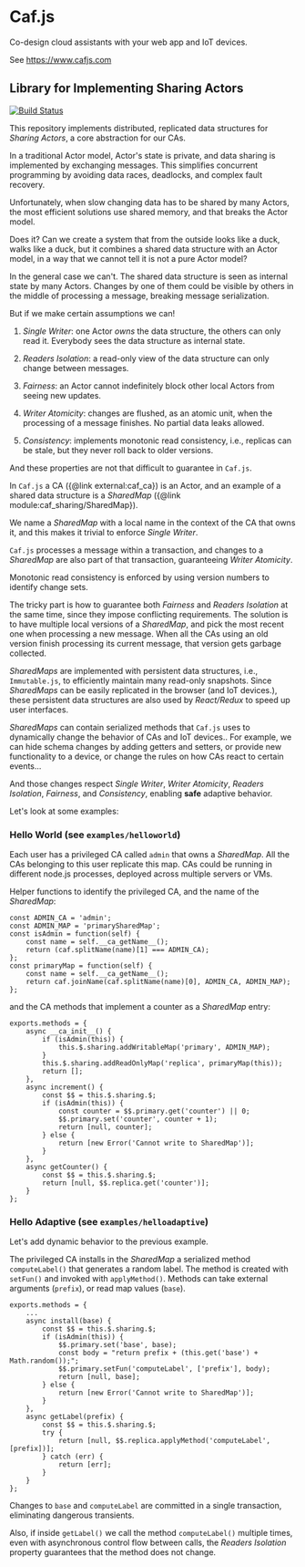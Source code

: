 # Caf.js

Co-design cloud assistants with your web app and IoT devices.

See https://www.cafjs.com

## Library for Implementing Sharing Actors

[![Build Status](https://github.com/cafjs/caf_sharing/actions/workflows/push.yml/badge.svg)](https://github.com/cafjs/caf_sharing/actions/workflows/push.yml)



This repository implements distributed, replicated data structures for *Sharing Actors*, a core abstraction for our CAs.

In a traditional Actor model, Actor's state is private, and data sharing is implemented by exchanging messages. This simplifies concurrent programming by avoiding data races, deadlocks, and complex fault recovery.

Unfortunately, when slow changing data has to be shared by many Actors, the most efficient solutions use shared memory, and that breaks the Actor model.

Does it? Can we create a system that from the outside looks like a duck, walks like a duck, but it combines a shared data structure with an Actor model, in a way that we cannot tell it is not a pure Actor model?

In the general case we can't. The shared data structure is seen as internal state by many Actors. Changes by one of them could be visible by others in the middle of processing a message, breaking message serialization.

But if we make certain assumptions we can!

1. *Single Writer*: one Actor *owns* the data structure, the others can only read it. Everybody sees the data structure as internal state.

2. *Readers Isolation*: a read-only view of the data structure can only change between messages.

3. *Fairness*: an Actor cannot indefinitely block other local Actors from seeing new updates.

4. *Writer Atomicity*: changes are flushed, as an atomic unit, when the processing of a message finishes. No partial data leaks allowed.

5. *Consistency*: implements monotonic read consistency, i.e., replicas can be stale, but they never roll back to older versions.

And these properties are not that difficult to guarantee in `Caf.js`.

In `Caf.js` a CA ({@link external:caf_ca}) is an Actor, and an example of a shared data structure is a *SharedMap* ({@link module:caf_sharing/SharedMap}).

We name a *SharedMap*  with a local name in the context of the CA that owns it, and this makes it trivial to enforce *Single Writer*.

`Caf.js` processes a message within a transaction, and changes to a *SharedMap* are also part of that transaction, guaranteeing *Writer Atomicity*.

Monotonic read consistency is enforced by using version numbers to identify change sets.

The tricky part is how to guarantee both *Fairness* and *Readers Isolation* at the same time, since they impose conflicting requirements. The solution is to have multiple local versions of a *SharedMap*, and pick the most recent one when processing a new message.  When all the CAs using an old version finish processing its current message, that version gets garbage collected.

*SharedMaps* are implemented with persistent data structures, i.e., `Immutable.js`, to efficiently maintain many read-only snapshots. Since *SharedMaps* can be easily replicated in the browser (and IoT devices.), these persistent data structures are also used by *React/Redux* to speed up user interfaces.

*SharedMaps* can contain serialized methods that `Caf.js` uses to dynamically change the behavior of CAs and IoT devices.. For example, we can hide schema changes by adding getters and setters, or provide new functionality to a device, or change the rules on how CAs react to certain events...

And those changes respect  *Single Writer*, *Writer Atomicity*,  *Readers Isolation*, *Fairness*, and *Consistency*, enabling **safe** adaptive behavior.

Let's look at some examples:

### Hello World (see `examples/helloworld`)

Each user has a privileged CA called `admin` that owns a *SharedMap*. All the CAs belonging to this user replicate this map. CAs could be running in different node.js processes, deployed across multiple servers or VMs.

Helper functions to identify the privileged CA, and the name of the *SharedMap*:

```
const ADMIN_CA = 'admin';
const ADMIN_MAP = 'primarySharedMap';
const isAdmin = function(self) {
    const name = self.__ca_getName__();
    return (caf.splitName(name)[1] === ADMIN_CA);
};
const primaryMap = function(self) {
    const name = self.__ca_getName__();
    return caf.joinName(caf.splitName(name)[0], ADMIN_CA, ADMIN_MAP);
};
```

and the CA methods that implement a counter as a *SharedMap* entry:

```
exports.methods = {
    async __ca_init__() {
        if (isAdmin(this)) {
            this.$.sharing.addWritableMap('primary', ADMIN_MAP);
        }
        this.$.sharing.addReadOnlyMap('replica', primaryMap(this));
        return [];
    },
    async increment() {
        const $$ = this.$.sharing.$;
        if (isAdmin(this)) {
            const counter = $$.primary.get('counter') || 0;
            $$.primary.set('counter', counter + 1);
            return [null, counter];
        } else {
            return [new Error('Cannot write to SharedMap')];
        }
    },
    async getCounter() {
        const $$ = this.$.sharing.$;
        return [null, $$.replica.get('counter')];
    }
};
```

### Hello Adaptive (see `examples/helloadaptive`)

Let's add dynamic behavior to the previous example.

The privileged CA installs in the *SharedMap* a serialized method `computeLabel()` that generates a random label. The method is created with `setFun()` and invoked with `applyMethod()`. Methods can take external arguments (`prefix`), or read map values (`base`).

```
exports.methods = {
    ...
    async install(base) {
        const $$ = this.$.sharing.$;
        if (isAdmin(this)) {
            $$.primary.set('base', base);
            const body = "return prefix + (this.get('base') + Math.random());";
            $$.primary.setFun('computeLabel', ['prefix'], body);
            return [null, base];
        } else {
            return [new Error('Cannot write to SharedMap')];
        }
    },
    async getLabel(prefix) {
        const $$ = this.$.sharing.$;
        try {
            return [null, $$.replica.applyMethod('computeLabel', [prefix])];
        } catch (err) {
            return [err];
        }
    }
};
```

Changes to `base` and `computeLabel` are committed in a single transaction, eliminating dangerous transients.

Also, if inside `getLabel()` we call the method `computeLabel()` multiple times, even with asynchronous control flow between calls, the  *Readers Isolation* property guarantees that the method does not change.

